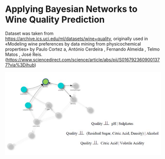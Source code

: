 # Applying Bayesian Networks to Wine Quality Prediction

Dataset was taken from https://archive.ics.uci.edu/ml/datasets/wine+quality, originally used in «Modeling wine preferences by data mining from physicochemical properties» 
by Paulo Cortez a, António Cerdeira , Fernando Almeida , Telmo Matos , José Reis. (https://www.sciencedirect.com/science/article/abs/pii/S0167923609001377?via%3Dihub)


    
![bys](https://github.com/nbegumc/Applying-Bayesian-Networks-to-Wine-Quality-Prediction/blob/master/bys.JPG)
